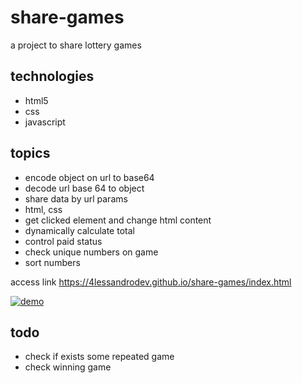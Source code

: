 # share-games
a project to share lottery games

## technologies 

- html5
- css 
- javascript
## topics 

- encode object on url to base64
- decode url base 64 to object
- share data by url params
- html, css
- get clicked element and change html content
- dynamically calculate total
- control paid status
- check unique numbers on game
- sort numbers

access link https://4lessandrodev.github.io/share-games/index.html 

[![demo](./assets/images/demo.gif "demo")](https://4lessandrodev.github.io/share-games/index.html "demo")

## todo

- check if exists some repeated game
- check winning game
